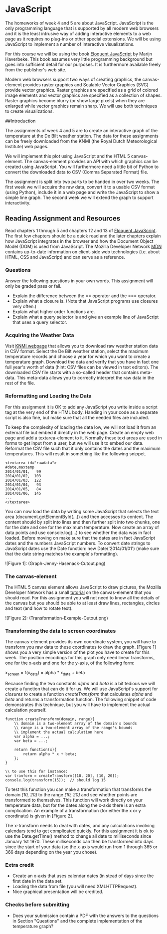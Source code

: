 # JavaScript

The homeworks of week 4 and 5 are about JavaScript. JavaScript is the only programming language that is supported by
all modern web browsers and it is the least intrusive way of adding 
interactive elements to a web page as it requires no plug-ins or other
special extensions. We will be using JavaScript to implement a number of
interactive visualizations.

For this course we will be using the book [Eloquent JavaScript] by 
Marijn Haverbeke. This book assumes very little programming background but
goes into sufficient detail for our purposes. It is furthermore available
freely from the publisher's web site. 

Modern web browsers support two ways of creating graphics, the 
canvas-element provides raster graphics and Scalable Vector
Graphics (SVG) provide vector graphics. Raster graphics are specified as
a grid of colored image elements and vector graphics are specified as
a collection of shapes. Raster graphics become blurry (or show large
pixels) when they are enlarged while vector graphics remain sharp. We will
use both techniques to create visualizations.

[Eloquent JavaScript]: http://eloquentjavascript.net/

##Introduction


The assignments of week 4 and 5 are to create an interactive graph of
the temperature at the De Bilt weather station. The data for these
assignments can be freely downloaded from the KNMI (the Royal Dutch
Meteorological Institute) web pages.

We will implement this plot using JavaScript and the HTML 5 
canvas-element. The canvas-element provides an
API with which graphics can be created using JavaScript. You will
furthermore need a little bit of Python to convert the downloaded
data to CSV (Comma Separated Format) file. 

The assignment is split into two parts to be handed in over two
weeks. The first week we will acquire the raw data, convert it to
a usable CSV format (using Python), include it in a web page and
write the JavaScript to show a simple line graph. The second week
we will extend the graph to support interactivity.


## Reading Assignment and Resources

Read chapters 1 through 5 and chapters 12 and 13 of [Eloquent 
JavaScript]. The first few chapters should be a quick read and the later chapters
explain how JavaScript integrates in the browser and how the Document
Object Model (DOM) is used from JavaScript. The Mozilla Developer 
Network [MDN] contains up-to-date information on client-side web technologies (i.e. about HTML,
CSS and JavaScript) and can serve as a reference. 

[MDN]: https://developer.mozilla.org


### Questions
Answer the following questions in your own words. This assignment will
only be graded pass or fail.

* Explain the difference between the == operator and the === operator.
* Explain what a closure is. (Note that JavaScript programs use closures very often.)
* Explain what higher order functions are.
* Explain what a query selector is and give an example line of JavaScript that uses a query selector.



### Acquiring the Weather Data
Visit [KNMI webpage] that allows you to download raw weather station data in
CSV format. Select the De Bilt weather station, select the maximum temperature
records and choose a year for which you want to create a temperature 
graph. Download the data and verify that you have in fact one full year's
worth of data (hint: CSV files can be viewed in text editors). The downloaded 
CSV file starts with a so-called header that contains meta-data. This
meta-data allows you to correctly interpret the raw data in the rest of the file.

[KNMI webpage]: http://www.knmi.nl/climatology/daily\_data/selection.cgi


### Reformatting and Loading the Data

For this assignment it is OK to add any JavaScript you write inside a script
tag at the very end of the HTML body. Handing in your code as a separate
script is also fine, but make sure that all the needed files are included.

To keep the complexity of loading the data low, we will not load it 
from an external file but embed it directly in the web page.
Create an empty web page and add a textarea-element to it. Normally 
these text areas are used in forms to get input from a user, but we will use
it to embed our data. Reformat the CSV file such that it only contains the
dates and the maximum temperatures. This will result in something like the
following snippet.

	<textarea id="rawdata">
	#date,maxtemp
	2014/01/01,   99  
	2014/01/02,  103 
	2014/01/03,  122 
	2014/01/04,   93  
	2014/01/05,   84  
	2014/01/06,  145 
	...
	</textarea>


You can now load the data by writing some JavaScript that selects
the text area (document.getElementById(...)) and then 
accesses its content. The content should by split 
into lines and then further split into two chunks, one for the date and
one for the maximum temperature. Now create an array of data points 
and use console.log(...) to see whether the data was in fact
loaded. Before moving on make sure that the dates are in fact JavaScript
dates and the numbers JavaScript numbers. To convert date strings to
JavaScript dates use the Date function:
new Date('2014/01/01') (make sure that the date string
matches the example's formatting).


![Figure 1]: (Graph-Jenny-Hasenack-Cutout.png)

### The canvas-element

The HTML 5 canvas element allows JavaScript to draw pictures, the Mozilla
Developer Network has a small [tutorial] on the canvas-element that you should read. For this assignment you
will not need to know all the details of the canvas but you should be able 
to at least draw lines, rectangles, circles and text (and how to rotate text).

[tutorial]: https://developer.mozilla.org/en-US/docs/Web/API/Canvas\_API/Tutorial

![Figure 2]: (Transformation-Example-Cutout.png) 

### Transforming the data to screen coordinates

The canvas-element provides its own coordinate system, you will have
to transform you raw data to these coordinates to draw the graph. [Figure 1] shows you a very simple version of the plot you have to
create for this week. The position encodings for this graph only need linear
transforms, one for the x-axis and one for the y-axis, of the following form:

x<sub>screen</sub> = f(x<sub>data</sub>) = alpha * x<sub>data</sub> + beta 


Because finding the two constants *alpha* and *beta* is a bit tedious we 
will create a function that can do it for us. We will use JavaScript's 
support for *closures* to create a function *createTransform*
that calculates *alpha* and *beta* and returns a transformation function. The
following snippet of code demonstrates this technique, but you will have to
implement the actual calculation yourself.

	function createTransform(domain, range){
		\\ domain is a two-element array of the domain's bounds
		\\ range is a two-element array of the range's bounds
		\\ implement the actual calculation here
		var alpha = ...;
		var beta = ...;

		return function(x){
			return alpha * x + beta;
		};
	}

	\\ to use this for instance:
	var tranform = createTransform([10, 20], [10, 20]);
	console.log(transform(15));  // should log 15

To test this function you can make a transformation that transforms the 
domain *[10, 20]* to the range *[10, 20]* and see whether points are
transformed to themselves. This function will work directly on your 
temperature data, but for the dates along the x-axis there is an extra 
complication. An example of a transformation (for either the x or y 
coordinate) is given in [Figure 2].



The x-transform needs to deal with dates, and any calculations involving
calendars tend to get complicated quickly. For this assignment it is ok
to use the Date.getTime() method to change all date
to milliseconds since January 1st 1970. These milliseconds can
then be transformed into days since the start of your data (so the x-axis
would run from 1 through 365 or 366 days depending on the year you chose).

### Extra credit
* Create an x-axis that uses calendar dates (in stead of days since the first date in the data set.
* Loading the data from file (you will need XMLHTTPRequest).
* Nice graphical presentation will be credited.



### Checks before submitting


* Does your submission contain a PDF with the answers to the 
          questions in Section "Questions" and the complete
          implementation of the temperature graph?

[guidlines]: guidlines.pdf
